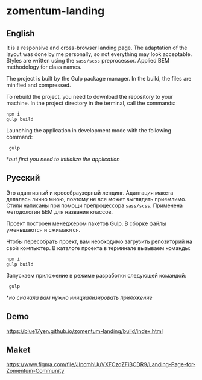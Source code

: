 # zomentum-landing

English
---------

It is a responsive and cross-browser landing page. 
The adaptation of the layout was done by me personally, so not everything may look acceptable. 
Styles are written using the ```sass/scss``` preprocessor. Applied BEM methodology for class names.
>
The project is built by the Gulp package manager. In the build, the files are minified and compressed.
>
To rebuild the project, you need to download the repository to your machine. In the project directory in the terminal, call the commands:
```
npm i
gulp build
```
>
Launching the application in development mode with the following command:
```
 gulp
```
**but first you need to initialize the application*
>
Русский
---------

Это адаптивный и кроссбраузерный лендинг.
Адаптация макета делалась лично мною, поэтому не все может выглядеть приемлимо.
Стили написаны при помощи препроцессора ```sass/scss```. Применена методология БЕМ для названия классов.
>
Проект построен менеджером пакетов Gulp. В сборке файлы уменьшаются и сжимаются. 
>
Чтобы пересобрать проект, вам необходимо загрузить репозиторий на свой компьютер. В каталоге проекта в терминале вызываем команды:
```
npm i
gulp build
```

Запускаем приложение в режиме разработки следующей командой:
```
 gulp
```
**но сначала вам нужно инициализировать приложение*

## Demo
https://blue17yen.github.io/zomentum-landing/build/index.html

## Maket 
https://www.figma.com/file/JIpcmhUuVXFCzqZFiBCDR9/Landing-Page-for-Zomentum-Community

